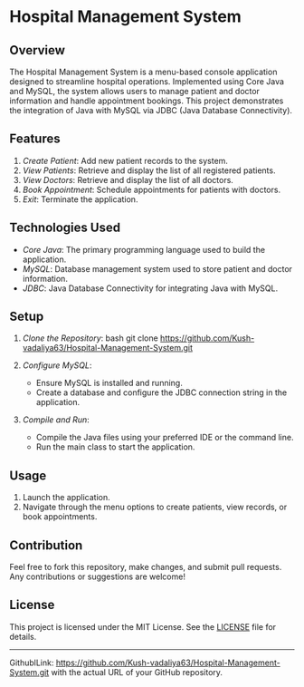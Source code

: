 
# Hospital Management System

## Overview

The Hospital Management System is a menu-based console application designed to streamline hospital operations.
Implemented using Core Java and MySQL, the system allows users to manage patient and doctor information and handle appointment bookings. 
This project demonstrates the integration of Java with MySQL via JDBC (Java Database Connectivity).

## Features

1. *Create Patient*: Add new patient records to the system.
2. *View Patients*: Retrieve and display the list of all registered patients.
3. *View Doctors*: Retrieve and display the list of all doctors.
4. *Book Appointment*: Schedule appointments for patients with doctors.
5. *Exit*: Terminate the application.

## Technologies Used

- *Core Java*: The primary programming language used to build the application.
- *MySQL*: Database management system used to store patient and doctor information.
- *JDBC*: Java Database Connectivity for integrating Java with MySQL.

## Setup

1. *Clone the Repository*: 
   bash
   git clone https://github.com/Kush-vadaliya63/Hospital-Management-System.git
   
2. *Configure MySQL*:
   - Ensure MySQL is installed and running.
   - Create a database and configure the JDBC connection string in the application.
3. *Compile and Run*:
   - Compile the Java files using your preferred IDE or the command line.
   - Run the main class to start the application.

## Usage

1. Launch the application.
2. Navigate through the menu options to create patients, view records, or book appointments.

## Contribution

Feel free to fork this repository, make changes, and submit pull requests. Any contributions or suggestions are welcome!

## License

This project is licensed under the MIT License. See the [LICENSE](LICENSE) file for details.

---

GithublLink: https://github.com/Kush-vadaliya63/Hospital-Management-System.git with the actual URL of your GitHub repository.
